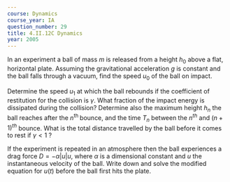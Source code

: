 ```yaml
---
course: Dynamics
course_year: IA
question_number: 29
title: 4.II.12C Dynamics
year: 2005
---
```



In an experiment a ball of mass $m$ is released from a height $h_{0}$ above a flat, horizontal plate. Assuming the gravitational acceleration $g$ is constant and the ball falls through a vacuum, find the speed $u_{0}$ of the ball on impact.

Determine the speed $u_{1}$ at which the ball rebounds if the coefficient of restitution for the collision is $\gamma$. What fraction of the impact energy is dissipated during the collision? Determine also the maximum height $h_{n}$ the ball reaches after the $n^{\text {th }}$ bounce, and the time $T_{n}$ between the $n^{t h}$ and $(n+1)^{t h}$ bounce. What is the total distance travelled by the ball before it comes to rest if $\gamma<1$ ?

If the experiment is repeated in an atmosphere then the ball experiences a drag force $D=-\alpha|u| u$, where $\alpha$ is a dimensional constant and $u$ the instantaneous velocity of the ball. Write down and solve the modified equation for $u(t)$ before the ball first hits the plate.